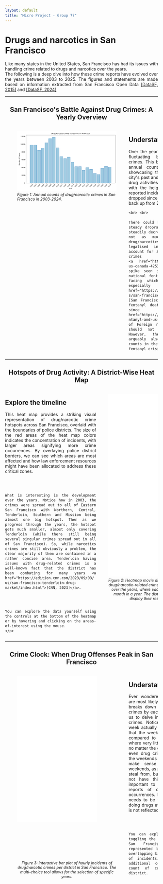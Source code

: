 ```yaml
---
layout: default
title: "Micro Project - Group 77"
---
```


<div class = "header" >
  <h1>Drugs and narcotics in San Francisco</h1>
</div>
<div class="introduction" markdown="1" style="max-width: 1200px; margin: 0 auto; text-align: justify; text-justify: inter-word;">
  Like many states in the United States, San Francisco has had its issues with handling crime related to drugs and narcotics over the years. <br>
  The following is a deep dive into how these crime reports have evolved over the years between 2003 to 2025. 
  The figures and statements are made based on information extracted from San Francisco Open Data <a href="https://data.sfgov.org/Public-Safety/Police-Department-Incident-Reports-2018-to-Present/wg3w-h783/about_data">[DataSF, 2015]</a> and <a href="https://data.sfgov.org/Public-Safety/Police-Department-Incident-Reports-Historical-2003/tmnf-yvry/about_data">[DataSF, 2024]</a> 
</div>

---

<div class = "figure-header" style="text-align: center; margin-bottom: 20px;">
  <h2>San Francisco's Battle Against Drug Crimes: A Yearly Overview</h2>
</div>

<div class="narrative-container" style="display: flex; align-items: flex-start; justify-content: space-between; width: 100%; max-width: 1200px; margin: 0 auto; overflow: hidden;">
  <figure class="image-container" style="flex: 1 1 65%; min-width: 65%; max-width: 65%; display: flex; justify-content: center; flex-direction: column; align-items: center;">
    <img src="/assets/figures/drug_crimes_by_year.png" alt="Figure 1" style="border:none; width: 100%; max-width: 100%; display: block;">
    <figcaption style="font-style: italic; font-size: 0.9em; margin-top: 5px;">Figure 1: Annual counts of drug/narcotic crimes in San Francisco in 2003-2024.</figcaption>
  </figure>
  <!-- <div class="image-container" style="flex: 1 1 65%; min-width: 65%; max-width: 65%; display: flex; justify-content: center;">
    <img src="/assets/figures/drug time series.png" alt="Figure 1" style="border:none; width: 100%; max-width: 100%; display: block;">
  </div> -->
  
  <div class="text-container" style="flex: 1 1 35%; min-width: 35%; max-width: 35%; text-align: justify; word-break: break-word; overflow-wrap: break-word; hyphens: auto; min-width: 300px;">
    <h2>Understanding the Data</h2>
    <p>Over the years, San Francisco has faced a fluctuating battle against drug-related crimes. This bar chart vividly illustrates the annual counts of drug/narcotic crimes, showcasing the peaks and troughs in the city's past and ongoing efforts to curb illegal drug activities. Each bar represents a year, with the height indicating the number of reported incidents. Notice how it has steadily dropped since 2009, but seems to be picking back up from 2022.
    
    <br> <br>

    There could be numerous causes for the steady droprate. Crime overall has been steadily decreasing in San Francisco, but not as much as is reflected in drug/narcotics. Recreational cannabis was legalised in 2018 which would also account for a drop in marijuanna-related crimes
    <a href="https://www.bbc.com/news/world-us-canada-42532776">[BBC, 2018]</a>. The spike seen in 2022 could reflect the national fentanyl crisis that America is facing which has hit San Francisco especially hard <a href="https://www.sfchronicle.com/projects/san-francisco-drug-overdose-deaths">[San Francisco Chronicle, 2025]</a>, but fentanyl deaths have been on the rise since 2016 <a href="https://www.cfr.org/backgrounder/fentanyl-and-us-opioid-epidemic">[Council of Foreign relations, 2025]</a>, so it should not only spike after 2022. However, the Corona epidemic could arguably also help explain the lower counts in the years 2019-2023 despite the fentanyl crisis.</p>
  </div>
</div>



---
<div class = "figure-header" style="text-align: center; margin-bottom: 20px;">
  <h2>Hotspots of Drug Activity: A District-Wise Heat Map</h2>
</div>

<div class="narrative-container" style="display: flex; align-items: flex-start; justify-content: space-between; width: 100%; max-width: 1200px; margin: 0 auto; overflow: hidden;">
  <div class="text-container" style="flex: 1 1 35%; min-width: 35%; max-width: 35%; text-align: justify; word-break: break-word; overflow-wrap: break-word; hyphens: auto; min-width: 300px;">
    <h2>Explore the timeline</h2>
    <p>This heat map provides a striking visual representation of drug/narcotic crime hotspots across San Francisco, overlaid with the boundaries of police districts. The size of the red areas of the heat map colors indicates the concentration of incidents, with larger areas signifying more crime occurrences. By overlaying police district borders, we can see which areas are most affected and how law enforcement resources might have been allocated to address these critical zones. 

  <br><br>

    What is interesting is the development over the years. Notice how in 2003, the crimes were spread out to all of Eastern San Francisco with Northern, Central, Tenderloin, Southern and Mission being almost one big hotspot. Then as we progress through the years, the hotspot gets much smaller, almost only covering Tenderloin (while there still being several singular crimes spread out in all of San Francisco). So, while narcotics crimes are still obviously a problem, the clear majority of them are contained in a rather concise area. Tenderloin having issues with drug-related crimes is a well-known fact that the district has been combating for many years <a href="https://edition.cnn.com/2023/09/03/us/san-francisco-tenderloin-drug-market/index.html">[CNN, 2023]</a>. 

  <br><br>

    You can explore the data yourself using the controls at the bottom of the heatmap or by hovering and clicking on the areas-of-interest using the mouse.  
    </p>
  </div>
  <!-- <div class="image-container" style="flex: 1 1 65%; min-width: 65%; max-width: 65%; display: flex; justify-content: center;">
    <iframe src="/assets/html/A2_san_francisco_heatmapwithtime.html" 
            style="border:none; width: 100%; height: 600px; max-width: 100%; display: block;"></iframe>
  </div> -->
  <figure class="image-container" style="flex: 1 1 65%; min-width: 65%; max-width: 65%; display: flex; flex-direction: column; align-items: center; justify-content: center;">
    <iframe src="/assets/html/A2_san_francisco_heatmapwithtime.html" 
            style="border:none; width: 100%; height: 600px; max-width: 100%; display: block;"></iframe>
    <figcaption style="font-style: italic; font-size: 0.9em; margin-top: 5px; text-align: center;">
      Figure 2: Heatmap movie diplaying the development of drug/narcotic-related crime incidents in San Fransisco over the years, where each frame corresponds to a month in a year. The districts are highlighted and display their respective counts. 
    </figcaption>
  </figure>

</div>


---

<div class = "figure-header" style="text-align: center; margin-bottom: 20px;">
  <h2>Crime Clock: When Drug Offenses Peak in San Francisco</h2>
</div>

<div class="narrative-container" style="display: flex; align-items: flex-start; justify-content: space-between; width: 100%; max-width: 1200px; margin: 0 auto; overflow: hidden;">
  <!-- <div class="image-container" style="flex: 1 1 65%; min-width: 65%; max-width: 65%; display: flex; justify-content: center;">
    <iframe src="/assets/html/Narcotic 24h by district 4.html" style="border: 1px solid transparent; width: 1000px; height: 600px; display: block; flex-grow: 1;"></iframe>
  </div> -->
  <!-- <figure class="image-container" style="flex: 1 1 65%; min-width: 65%; max-width: 65%; display: flex; justify-content: center; flex-direction: column; align-items: center;">
    <iframe src="/assets/html/drug_crime_plot.html" style="border: 1px solid transparent; width: 1000px; height: 600px; display: block; flex-grow: 1;"></iframe>
    <figcaption style="font-style: italic; font-size: 0.9em; margin-top: 5px;">Figure 3: Interactive bar plot of hourly incidents of drug/narcotic crimes per district in San Francisco. The multi-choice tool allows for the selection of specific years.</figcaption>
  </figure> -->
  <figure class="image-container" style="flex: 1 1 65%; min-width: 65%; max-width: 65%; display: flex; justify-content: center; flex-direction: column; align-items: center;">
    <iframe src="/assets/html/drug_crime_plot.html" style="border: 1px solid transparent; width: 100%; max-width: 1000px; height: 600px; transform: scale(0.8); transform-origin: top left; display: block; flex-grow: 1;"></iframe>
    <figcaption style="font-style: italic; font-size: 0.9em; margin-top: 5px; text-align: center;">
      Figure 3: Interactive bar plot of hourly incidents of drug/narcotic crimes per district in San Francisco. The multi-choice tool allows for the selection of specific years.
    </figcaption>
  </figure>
  <div class="text-container" style="flex: 1 1 35%; min-width: 35%; max-width: 35%; text-align: justify; word-break: break-word; overflow-wrap: break-word; hyphens: auto; min-width: 300px;">
    <h2>Understanding the Data</h2>
    <p>Ever wondered when drug-related crimes are most likely to occur? This interactive plot breaks down the number of drug/narcotic crimes by each hour of the day. This allows us to delve into the daily rhythms of drug crimes. Notice how much the day of the week actually affects crime rates. It is clear that the weekend sees less overall reports compared to weekdays - except for 5am where very little crime seems to occur at all no matter the day. It is interesting to see that even drug crimes seem to somewhat take the weekends off. For buglaries/theft it would make sense to see less crime over weekends, as people are home and harder to steal from, but the use of narcotics should not have this limitation. However, it is important to note that this data reflects reports of crimes and not the actual occurrences. For a crime to be reported it needs to be witnessed, and if people are doing drugs at home over the weekend that is not reflected in this data. 

  <br><br>

    You can explore this data yourself by toggling the various police districts in San Francisco. Each district is represented by a different color, with overlapping bars indicating the intensity of incidents. The hover tool provides additional context, showing the exact count of crimes for each hour and district.

  </p>
</div>
